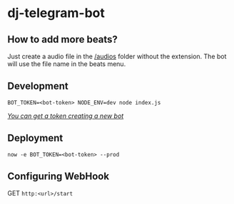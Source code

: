 # dj-telegram-bot

## How to add more beats?
Just create a audio file in the [/audios](https://github.com/eptaccio/dj-telegram-bot/tree/master/audios) folder without the extension. The bot will use the file name in the beats menu.

## Development
`BOT_TOKEN=<bot-token> NODE_ENV=dev node index.js`

_[You can get a token creating a new bot](https://core.telegram.org/bots#3-how-do-i-create-a-bot)_

## Deployment
`now -e BOT_TOKEN=<bot-token> --prod`

## Configuring WebHook
GET `http:<url>/start`
